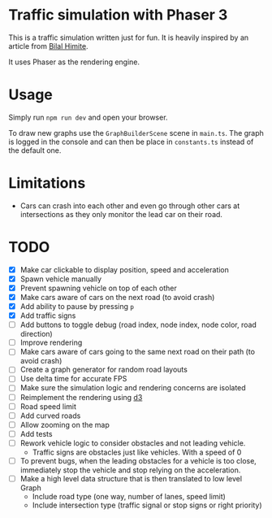 # Traffic simulation with Phaser 3

This is a traffic simulation written just for fun. It is heavily inspired by an
article from
[Bilal Himite](https://towardsdatascience.com/simulating-traffic-flow-in-python-ee1eab4dd20f).

It uses Phaser as the rendering engine.

# Usage

Simply run `npm run dev` and open your browser.

To draw new graphs use the `GraphBuilderScene` scene in `main.ts`. The graph is
logged in the console and can then be place in `constants.ts` instead of the
default one.

# Limitations

- Cars can crash into each other and even go through other cars at intersections
  as they only monitor the lead car on their road.

# TODO

- [x] Make car clickable to display position, speed and acceleration
- [x] Spawn vehicle manually
- [x] Prevent spawning vehicle on top of each other
- [x] Make cars aware of cars on the next road (to avoid crash)
- [x] Add ability to pause by pressing `p`
- [x] Add traffic signs
- [ ] Add buttons to toggle debug (road index, node index, node color, road
      direction)
- [ ] Improve rendering
- [ ] Make cars aware of cars going to the same next road on their path (to
      avoid crash)
- [ ] Create a graph generator for random road layouts
- [ ] Use delta time for accurate FPS
- [ ] Make sure the simulation logic and rendering concerns are isolated
- [ ] Reimplement the rendering using [d3](https://d3js.org/)
- [ ] Road speed limit
- [ ] Add curved roads
- [ ] Allow zooming on the map
- [ ] Add tests
- [ ] Rework vehicle logic to consider obstacles and not leading vehicle.
  - Traffic signs are obstacles just like vehicles. With a speed of 0
- [ ] To prevent bugs, when the leading obstacles for a vehicle is too close,
      immediately stop the vehicle and stop relying on the acceleration.
- [ ] Make a high level data structure that is then translated to low level
      Graph
  - Include road type (one way, number of lanes, speed limit)
  - Include intersection type (traffic signal or stop signs or right priority)
